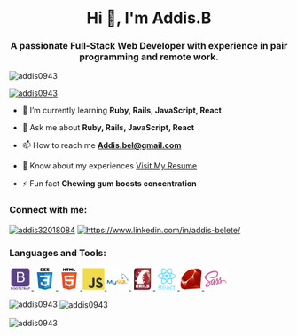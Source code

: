 <h1 align="center">Hi 👋, I'm Addis.B</h1>
<h3 align="center">A passionate Full-Stack Web Developer with experience in pair programming and remote work.</h3>


<p align="left"> <img src="https://komarev.com/ghpvc/?username=addis0943&label=Profile%20views&color=0e75b6&style=flat" alt="addis0943" /> </p>

<p align="left"> <a href="https://github.com/ryo-ma/github-profile-trophy"><img src="https://github-profile-trophy.vercel.app/?username=addis0943" alt="addis0943" /></a> </p>

- 🌱 I’m currently learning **Ruby, Rails, JavaScript, React**

- 💬 Ask me about **Ruby, Rails, JavaScript, React**

- 📫 How to reach me **Addis.bel@gmail.com**

- 📄 Know about my experiences [Visit My Resume](https://docs.google.com/document/d/1rcr36M9l-R7-iGYaF2ApmGx4f8hxmankN3bL__dbmk4/edit?usp=sharing)

- ⚡ Fun fact **Chewing gum boosts concentration**



<h3 align="left">Connect with me:</h3>
<p align="left">
<a href="https://twitter.com/addis32018084" target="blank"><img align="center" src="https://cdn.jsdelivr.net/npm/simple-icons@3.0.1/icons/twitter.svg" alt="addis32018084" height="30" width="40" /></a>
<a href="https://linkedin.com/in/https://www.linkedin.com/in/addis-belete/" target="blank"><img align="center" src="https://cdn.jsdelivr.net/npm/simple-icons@3.0.1/icons/linkedin.svg" alt="https://www.linkedin.com/in/addis-belete/" height="30" width="40" /></a>

</p>

<h3 align="left">Languages and Tools:</h3>
<p align="left"> <a href="https://getbootstrap.com" target="_blank"> <img src="https://raw.githubusercontent.com/devicons/devicon/master/icons/bootstrap/bootstrap-plain-wordmark.svg" alt="bootstrap" width="40" height="40"/> </a> <a href="https://www.w3schools.com/css/" target="_blank"> <img src="https://raw.githubusercontent.com/devicons/devicon/master/icons/css3/css3-original-wordmark.svg" alt="css3" width="40" height="40"/> </a> <a href="https://www.w3.org/html/" target="_blank"> <img src="https://raw.githubusercontent.com/devicons/devicon/master/icons/html5/html5-original-wordmark.svg" alt="html5" width="40" height="40"/> </a> <a href="https://developer.mozilla.org/en-US/docs/Web/JavaScript" target="_blank"> <img src="https://raw.githubusercontent.com/devicons/devicon/master/icons/javascript/javascript-original.svg" alt="javascript" width="40" height="40"/> </a> <a href="https://www.mysql.com/" target="_blank"> <img src="https://raw.githubusercontent.com/devicons/devicon/master/icons/mysql/mysql-original-wordmark.svg" alt="mysql" width="40" height="40"/> </a> <a href="https://rubyonrails.org" target="_blank"> <img src="https://raw.githubusercontent.com/devicons/devicon/master/icons/rails/rails-original-wordmark.svg" alt="rails" width="40" height="40"/> </a> <a href="https://reactjs.org/" target="_blank"> <img src="https://raw.githubusercontent.com/devicons/devicon/master/icons/react/react-original-wordmark.svg" alt="react" width="40" height="40"/> </a> <a href="https://www.ruby-lang.org/en/" target="_blank"> <img src="https://raw.githubusercontent.com/devicons/devicon/master/icons/ruby/ruby-original.svg" alt="ruby" width="40" height="40"/> </a> <a href="https://sass-lang.com" target="_blank"> <img src="https://raw.githubusercontent.com/devicons/devicon/master/icons/sass/sass-original.svg" alt="sass" width="40" height="40"/> </a> </p>

<p><img align="left" src="https://github-readme-stats.vercel.app/api/top-langs?username=addis0943&show_icons=true&locale=en&layout=compact" alt="addis0943" /></p>

<p>&nbsp;<img align="center" src="https://github-readme-stats.vercel.app/api?username=addis0943&show_icons=true&locale=en" alt="addis0943" /></p>

<p><img align="center" src="https://github-readme-streak-stats.herokuapp.com/?user=addis0943&" alt="addis0943" /></p>

